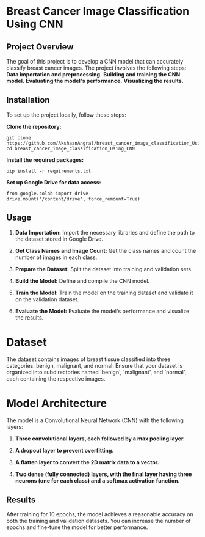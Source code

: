 # Breast Cancer Image Classification Using CNN
## Project Overview
The goal of this project is to develop a CNN model that can accurately classify breast cancer images. The project involves the following steps:
**Data importation and preprocessing.**
**Building and training the CNN model.**
**Evaluating the model's performance.**
**Visualizing the results.**
## Installation
 To set up the project locally, follow these steps:
 
**Clone the repository:**

```
git clone https://github.com/AkshaanAngral/breast_cancer_image_classification_Using_CNN.git
cd breast_cancer_image_classification_Using_CNN
```

**Install the required packages:**
```
pip install -r requirements.txt
```

**Set up Google Drive for data access:**
```
from google.colab import drive
drive.mount('/content/drive', force_remount=True)
```

## Usage
1. **Data Importation:** Import the necessary libraries and define the path to the dataset stored in Google Drive.

2. **Get Class Names and Image Count:** Get the class names and count the number of images in each class.

3. **Prepare the Dataset:** Split the dataset into training and validation sets.

4. **Build the Model:** Define and compile the CNN model.

5. **Train the Model:** Train the model on the training dataset and validate it on the validation dataset.

6. **Evaluate the Model:** Evaluate the model's performance and visualize the results.

# Dataset
The dataset contains images of breast tissue classified into three categories: benign, malignant, and normal. Ensure that your dataset is organized into subdirectories named 'benign', 'malignant', and 'normal', each containing the respective images.
# Model Architecture
The model is a Convolutional Neural Network (CNN) with the following layers:
1. **Three convolutional layers, each followed by a max pooling layer.**
   
2. **A dropout layer to prevent overfitting.**
   
3. **A flatten layer to convert the 2D matrix data to a vector.**
  
4. **Two dense (fully connected) layers, with the final layer having three neurons (one for each class) and a softmax activation function.**
## Results
After training for 10 epochs, the model achieves a reasonable accuracy on both the training and validation datasets. You can increase the number of epochs and fine-tune the model for better performance.

